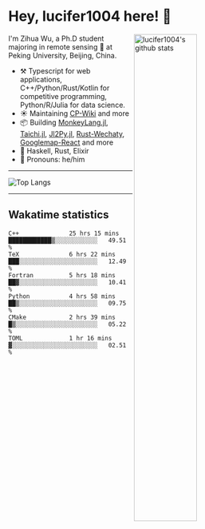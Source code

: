 # Hey, lucifer1004 here! :wave:

<img width="50%" align="right" alt="lucifer1004's github stats" src="https://github-readme-stats.vercel.app/api?username=lucifer1004&show_icons=true">

I'm Zihua Wu, a Ph.D student majoring in remote sensing :satellite: at Peking University, Beijing, China.

- :hammer_and_pick: Typescript for web applications, C++/Python/Rust/Kotlin for competitive programming, Python/R/Julia for data science.
- :sunny: Maintaining [CP-Wiki](https://cp-wiki.vercel.app) and more 
- :package: Building [MonkeyLang.jl](https://github.com/lucifer1004/MonkeyLang.jl), [Taichi.jl](https://github.com/lucifer1004/Taichi.jl), [Jl2Py.jl](https://github.com/lucifer1004/Jl2Py.jl), [Rust-Wechaty](https://github.com/wechaty/rust-wechaty), [Googlemap-React](https://github.com/googlemap-react/googlemap-react) and more
- :seedling: Haskell, Rust, Elixir
- :man: Pronouns: he/him

---

![Top Langs](https://github-readme-stats.vercel.app/api/top-langs/?username=lucifer1004&layout=compact)

---

## Wakatime statistics

<!--START_SECTION:waka-->

```text
C++              25 hrs 15 mins  ████████████▒░░░░░░░░░░░░   49.51 %
TeX              6 hrs 22 mins   ███░░░░░░░░░░░░░░░░░░░░░░   12.49 %
Fortran          5 hrs 18 mins   ██▓░░░░░░░░░░░░░░░░░░░░░░   10.41 %
Python           4 hrs 58 mins   ██▒░░░░░░░░░░░░░░░░░░░░░░   09.75 %
CMake            2 hrs 39 mins   █▒░░░░░░░░░░░░░░░░░░░░░░░   05.22 %
TOML             1 hr 16 mins    ▓░░░░░░░░░░░░░░░░░░░░░░░░   02.51 %
```

<!--END_SECTION:waka-->
